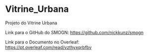 # Vitrine_Urbana
Projeto do Vitrine Urbana

Link para o GitHub do SMOGN: https://github.com/nickkunz/smogn

Link para o Documento no Overleaf: https://pt.overleaf.com/read/vzthyxqrbfbv
